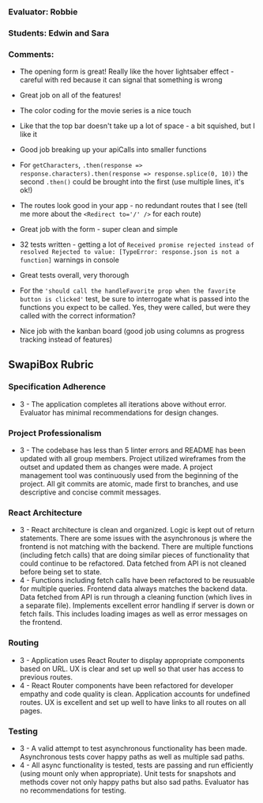 ### Evaluator: Robbie
### Students: Edwin and Sara
### Comments:

* The opening form is great! Really like the hover lightsaber effect - careful with red because it can signal that something is wrong
* Great job on all of the features!
* The color coding for the movie series is a nice touch
* Like that the top bar doesn't take up a lot of space - a bit squished, but I like it

* Good job breaking up your apiCalls into smaller functions
* For `getCharacters`, `.then(response => response.characters).then(response => response.splice(0, 10))` the second `.then()` could be brought into the first (use multiple lines, it's ok!)
* The routes look good in your app - no redundant routes that I see (tell me more about the `<Redirect to='/' />` for each route)
* Great job with the form - super clean and simple

* 32 tests written - getting a lot of `Received promise rejected instead of resolved Rejected to value: [TypeError: response.json is not a function]` warnings in console
* Great tests overall, very thorough
* For the `'should call the handleFavorite prop when the favorite button is clicked'` test, be sure to interrogate what is passed into the functions you expect to be called. Yes, they were called, but were they called with the correct information?

* Nice job with the kanban board (good job using columns as progress tracking instead of features)


## SwapiBox Rubric

### Specification Adherence

* 3 - The application completes all iterations above without error. Evaluator has minimal recommendations for design changes.

### Project Professionalism

* 3 - The codebase has less than 5 linter errors and README has been updated with all group members. Project utilized wireframes from the outset and updated them as changes were made. A project management tool was continuously used from the beginning of the project.  All git commits are atomic, made first to branches, and use descriptive and concise commit messages. 

### React Architecture

* 3 - React architecture is clean and organized.  Logic is kept out of return statements.  There are some issues with the asynchronous js where the frontend is not matching with the backend.  There are multiple functions (including fetch calls) that are doing similar pieces of functionality that could continue to be refactored. Data fetched from API is not cleaned before being set to state.
* 4 - Functions including fetch calls have been refactored to be reusuable for multiple queries.  Frontend data always matches the backend data.  Data fetched from API is run through a cleaning function (which lives in a separate file).  Implements excellent error handling if server is down or fetch fails.  This includes loading images as well as error messages on the frontend.

### Routing

* 3 - Application uses React Router to display appropriate components based on URL.  UX is clear and set up well so that user has access to previous routes.
* 4 - React Router components have been refactored for developer empathy and code quality is clean.  Application accounts for undefined routes. UX is excellent and set up well to have links to all routes on all pages.

### Testing

* 3 - A valid attempt to test asynchronous functionality has been made.  Asynchronous tests cover happy paths as well as multiple sad paths.
* 4 - All async functionality is tested, tests are passing and run efficiently (using mount only when appropriate).  Unit tests for snapshots and methods cover not only happy paths but also sad paths.  Evaluator has no recommendations for testing.